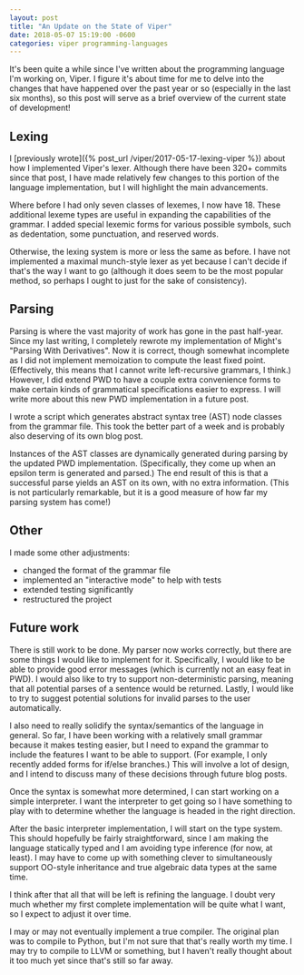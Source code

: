 ```yaml
---
layout: post
title: "An Update on the State of Viper"
date: 2018-05-07 15:19:00 -0600
categories: viper programming-languages
---
```


It's been quite a while since I've written about the programming language I'm working on, Viper. I figure it's about 
time for me to delve into the changes that have happened over the past year or so (especially in the last six months),
so this post will serve as a brief overview of the current state of development!

## Lexing

I [previously wrote]({% post_url /viper/2017-05-17-lexing-viper %}) about how I implemented Viper's lexer. Although 
there have been 320+ commits since that post, I have made relatively few changes to this portion of the language
implementation, but I will highlight the main advancements.

Where before I had only seven classes of lexemes, I now have 18. These additional lexeme types are useful in expanding
the capabilities of the grammar. I added special lexemic forms for various possible symbols, such as dedentation, some
punctuation, and reserved words.

Otherwise, the lexing system is more or less the same as before. I have not implemented a maximal munch-style lexer as 
yet because I can't decide if that's the way I want to go (although it does seem to be the most popular method, so
perhaps I ought to just for the sake of consistency).

## Parsing

Parsing is where the vast majority of work has gone in the past half-year. Since my last writing, I completely rewrote
my implementation of Might's "Parsing With Derivatives". Now it is correct, though somewhat incomplete as I did not
implement memoization to compute the least fixed point. (Effectively, this means that I cannot write left-recursive
grammars, I think.) However, I did extend PWD to have a couple extra convenience forms to make certain kinds of
grammatical specifications easier to express. I will write more about this new PWD implementation in a future post.

I wrote a script which generates abstract syntax tree (AST) node classes from the grammar file. This took the better
part of a week and is probably also deserving of its own blog post.

Instances of the AST classes are dynamically generated during parsing by the updated PWD implementation. (Specifically,
they come up when an epsilon term is generated and parsed.) The end result of this is that a successful parse yields an
AST on its own, with no extra information. (This is not particularly remarkable, but it is a good measure of how far my
parsing system has come!)

## Other

I made some other adjustments:

- changed the format of the grammar file
- implemented an "interactive mode" to help with tests
- extended testing significantly
- restructured the project

## Future work

There is still work to be done. My parser now works correctly, but there are some things I would like to implement for 
it. Specifically, I would like to be able to provide good error messages (which is currently not an easy feat in PWD). I
would also like to try to support non-deterministic parsing, meaning that all potential parses of a sentence would be
returned. Lastly, I would like to try to suggest potential solutions for invalid parses to the user automatically.

I also need to really solidify the syntax/semantics of the language in general. So far, I have been working with a
relatively small grammar because it makes testing easier, but I need to expand the grammar to include the features I
want to be able to support. (For example, I only recently added forms for if/else branches.) This will involve a lot of
design, and I intend to discuss many of these decisions through future blog posts.

Once the syntax is somewhat more determined, I can start working on a simple interpreter. I want the interpreter to get
going so I have something to play with to determine whether the language is headed in the right direction.

After the basic interpreter implementation, I will start on the type system. This should hopefully be fairly
straightforward, since I am making the language statically typed and I am avoiding type inference (for now, at least).
I may have to come up with something clever to simultaneously support OO-style inheritance and true algebraic data types
at the same time.

I think after that all that will be left is refining the language. I doubt very much whether my first complete
implementation will be quite what I want, so I expect to adjust it over time.

I may or may not eventually implement a true compiler. The original plan was to compile to Python, but I'm not sure
that that's really worth my time. I may try to compile to LLVM or something, but I haven't really thought about it too
much yet since that's still so far away.
